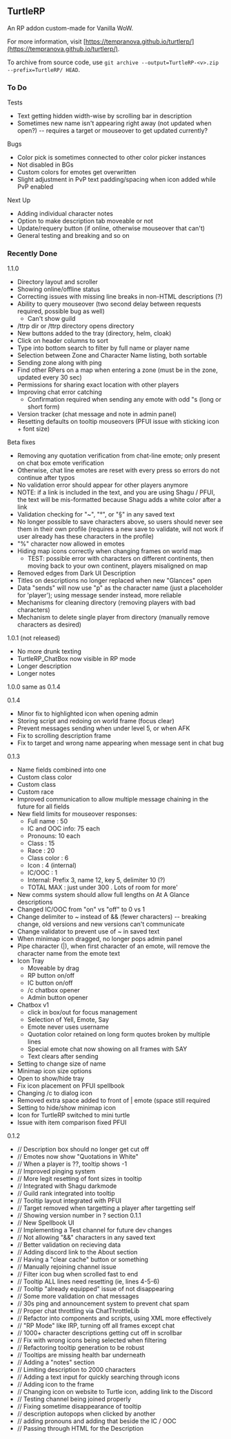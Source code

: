 ## TurtleRP

An RP addon custom-made for Vanilla WoW.

For more information, visit [https://tempranova.github.io/turtlerp/](https://tempranova.github.io/turtlerp/).

To archive from source code, use `git archive --output=TurtleRP-<v>.zip --prefix=TurtleRP/ HEAD`.

### To Do

Tests

- Text getting hidden width-wise by scrolling bar in description
- Sometimes new name isn't appearing right away (not updated when open?) -- requires a target or mouseover to get updated currently?

Bugs

- Color pick is sometimes connected to other color picker instances
- Not disabled in BGs
- Custom colors for emotes get overwritten
- Slight adjustment in PvP text padding/spacing when icon added while PvP enabled

Next Up

- Adding individual character notes
- Option to make description tab moveable or not
- Update/requery button (if online, otherwise mouseover that can't)
- General testing and breaking and so on

### Recently Done

1.1.0

- Directory layout and scroller
- Showing online/offline status
- Correcting issues with missing line breaks in non-HTML descriptions (?)
- Ability to query mouseover (two second delay between requests required, possible bug as well)
  - Can't show guild
- /ttrp dir or /ttrp directory opens directory
- New buttons added to the tray (directory, helm, cloak)
- Click on header columns to sort
- Type into bottom search to filter by full name or player name
- Selection between Zone and Character Name listing, both sortable
- Sending zone along with ping
- Find other RPers on a map when entering a zone (must be in the zone, updated every 30 sec)
- Permissions for sharing exact location with other players
- Improving chat error catching
  - Confirmation required when sending any emote with odd "s (long or short form)
- Version tracker (chat message and note in admin panel)
- Resetting defaults on tooltip mouseovers (PFUI issue with sticking icon + font size)

Beta fixes
- Removing any quotation verification from chat-line emote; only present on chat box emote verification
- Otherwise, chat line emotes are reset with every press so errors do not continue after typos
- No validation error should appear for other players anymore
- NOTE: if a link is included in the text, and you are using Shagu / PFUI, the text will be mis-formatted because Shagu adds a white color after a link
- Validation checking for "~", "°", or "§" in any saved text
- No longer possible to save characters above, so users should never see them in their own profile (requires a new save to validate, will not work if user already has these characters in the profile)
- "%" character now allowed in emotes
- Hiding map icons correctly when changing frames on world map
  - TEST: possible error with characters on different continents, then moving back to your own continent, players misaligned on map
- Removed edges from Dark UI Description
- Titles on descriptions no longer replaced when new "Glances" open
- Data "sends" will now use "p" as the character name (just a placeholder for 'player'); using message sender instead, more reliable
- Mechanisms for cleaning directory (removing players with bad characters)
- Mechanism to delete single player from directory (manually remove characters as desired)

1.0.1 (not released)

- No more drunk texting
- TurtleRP_ChatBox now visible in RP mode
- Longer description
- Longer notes

1.0.0 same as 0.1.4

0.1.4

- Minor fix to highlighted icon when opening admin
- Storing script and redoing on world frame (focus clear)
- Prevent messages sending when under level 5, or when AFK
- Fix to scrolling description frame
- Fix to target and wrong name appearing when message sent in chat bug

0.1.3

- Name fields combined into one
- Custom class color
- Custom class
- Custom race
- Improved communication to allow multiple message chaining in the future for all fields
- New field limits for mouseover responses:
  - Full name : 50
  - IC and OOC info: 75 each
  - Pronouns: 10 each
  - Class : 15
  - Race : 20
  - Class color : 6
  - Icon : 4 (internal)
  - IC/OOC : 1
  - Internal: Prefix 3, name 12, key 5, delimiter 10 (?)
  - TOTAL MAX : just under 300 . Lots of room for more'
- New comms system should allow full lengths on At A Glance descriptions
- Changed IC/OOC from "on" vs "off" to 0 vs 1
- Change delimiter to ~ instead of && (fewer characters) -- breaking change, old versions and new versions can't communicate
- Change validator to prevent use of ~ in saved text
- When minimap icon dragged, no longer pops admin panel
- Pipe character (|), when first character of an emote, will remove the character name from the emote text
- Icon Tray
  - Moveable by drag
  - RP button on/off
  - IC button on/off
  - /c chatbox opener
  - Admin button opener
- Chatbox v1
  - click in box/out for focus management
  - Selection of Yell, Emote, Say
  - Emote never uses username
  - Quotation color retained on long form quotes broken by multiple lines
  - Special emote chat now showing on all frames with SAY
  - Text clears after sending
- Setting to change size of name
- Minimap icon size options
- Open to show/hide tray
- Fix icon placement on PFUI spellbook
- Changing /c to dialog icon
- Removed extra space added to front of | emote (space still required
- Setting to hide/show minimap icon
- Icon for TurtleRP switched to mini turtle
- Issue with item comparison fixed PFUI

0.1.2

- // Description box should no longer get cut off
- // Emotes now show "Quotations in White"
- // When a player is ??, tooltip shows -1
- // Improved pinging system
- // More legit resetting of font sizes in tooltip
- // Integrated with Shagu darkmode
- // Guild rank integrated into tooltip
- // Tooltip layout integrated with PFUI
- // Target removed when targetting a player after targetting self
- // Showing version number in ? section
0.1.1
- // New Spellbook UI
- // Implementing a Test channel for future dev changes
- // Not allowing "&&" characters in any saved text
- // Better validation on recieving data
- // Adding discord link to the About section
- // Having a "clear cache" button or something
- // Manually rejoining channel issue
- // Filter icon bug when scrolled fast to end
- // Tooltip ALL lines need resetting (ie, lines 4-5-6)
- // Tooltip "already equipped" issue of not disappearing
- // Some more validation on chat messages
- // 30s ping and announcement system to prevent chat spam
- // Proper chat throttling via ChatThrottleLib
- // Refactor into components and scripts, using XML more effectively
- // "RP Mode" like IRP, turning off all frames except chat
- // 1000+ character descriptions getting cut off in scrollbar
- // Fix with wrong icons being selected when filtering
- // Refactoring tooltip generation to be robust
- // Tooltips are missing health bar underneath
- // Adding a "notes" section
- // Limiting description to 2000 characters
- // Adding a text input for quickly searching through icons
- // Adding icon to the frame
- // Changing icon on website to Turtle icon, adding link to the Discord
- // Testing channel being joined properly
- // Fixing sometime disappearance of tooltip
- // description autopops when clicked by another
- // adding pronouns and adding that beside the IC / OOC
- // Passing through HTML for the Description
